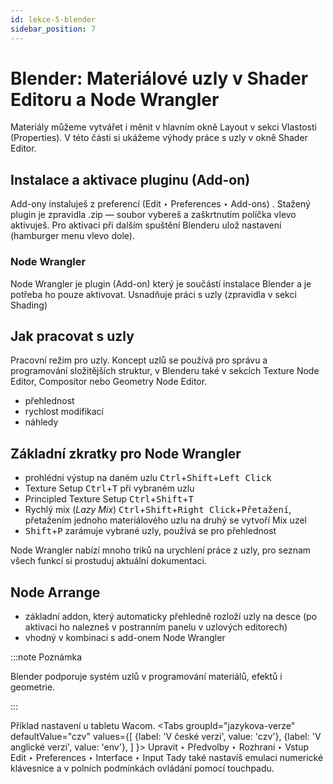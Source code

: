 ```yaml
---
id: lekce-5-blender
sidebar_position: 7
---
```


# Blender:  Materiálové uzly v Shader Editoru a Node Wrangler
Materiály můžeme vytvářet i měnit v hlavním okně Layout v sekci Vlastosti (Properties). V této části si ukážeme výhody práce s uzly v okně Shader Editor.

## Instalace a aktivace pluginu (Add-on)
Add-ony instaluješ z preferencí (Edit ‣ Preferences ‣ Add-ons) . Stažený plugin je zpravidla .zip — soubor vybereš a zaškrtnutím políčka vlevo aktivuješ. Pro aktivaci při dalším spuštění Blenderu ulož nastavení (hamburger menu vlevo dole).

### Node Wrangler
Node Wrangler je plugin (Add-on) který je součástí instalace Blender a je potřeba ho pouze aktivovat. Usnadňuje práci s uzly (zpravidla v sekci Shading)
## Jak pracovat s uzly
Pracovní režim pro uzly. Koncept uzlů se používá pro správu a programování složitějších struktur, v Blenderu také v sekcích Texture Node Editor, Compositor nebo Geometry Node Editor.

- přehlednost
- rychlost modifikací
- náhledy

## Základní zkratky pro Node Wrangler

- prohlédni výstup na daném uzlu <kbd>Ctrl</kbd>+<kbd>Shift</kbd>+<kbd>Left Click</kbd>
- Texture Setup  <kbd>Ctrl</kbd>+<kbd>T</kbd> při vybraném uzlu
- Principled Texture Setup <kbd>Ctrl</kbd>+<kbd>Shift</kbd>+<kbd>T</kbd>
- Rychlý mix (*Lazy Mix*) <kbd>Ctrl</kbd>+<kbd>Shift</kbd>+<kbd>Right Click</kbd>+<kbd>Přetažení</kbd>, přetažením jednoho materiálového uzlu na druhý se vytvoří Mix uzel
- <kbd>Shift</kbd>+<kbd>P</kbd> zarámuje vybrané uzly, používá se pro přehlednost

Node Wrangler nabízí mnoho triků na urychlení práce z uzly, pro seznam všech funkcí si prostuduj aktuální dokumentaci.

## Node Arrange
- základní addon, který automaticky přehledně rozloží uzly na desce (po aktivaci ho nalezneš v postranním panelu v uzlových editorech)
- vhodný v kombinaci s add-onem Node Wrangler

:::note Poznámka

 Blender podporuje systém uzlů v programování materiálů, efektů i geometrie.

:::

Příklad nastavení u tabletu Wacom.
<Tabs
  groupId="jazykova-verze"
  defaultValue="czv"
  values={[
    {label: 'V české verzi', value: 'czv'},
    {label: 'V anglické verzi', value: 'env'},
  ]
}>
<TabItem value="czv">Upravit ‣ Předvolby ‣ Rozhraní ‣ Vstup</TabItem>
<TabItem value="env">Edit ‣ Preferences ‣ Interface ‣ Input</TabItem>
</Tabs>
Tady také nastavíš emulaci numerické klávesnice a v polních podmínkách ovládání pomocí touchpadu.

